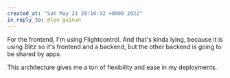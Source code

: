 ```yaml
---
created_at: "Sat May 21 20:16:32 +0000 2022"
in_reply_to: @leo_guinan
---
```


For the frontend, I'm using Flightcontrol. And that's kinda lying, because it is using Blitz so it's frontend and a backend, but the other backend is going to be shared by apps. 

This architecture gives me a ton of flexibility and ease in my deployments.